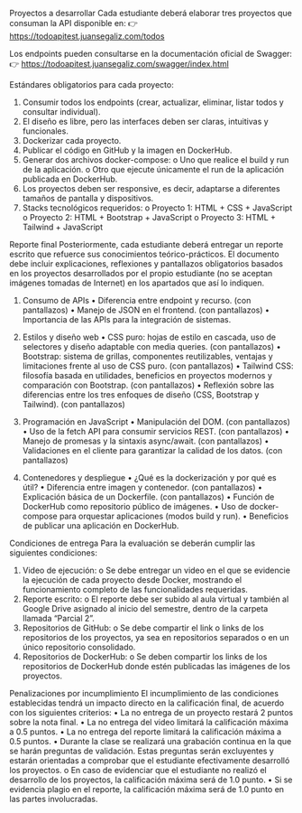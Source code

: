 Proyectos a desarrollar
Cada estudiante deberá elaborar tres proyectos que consuman la API disponible en:
👉 https://todoapitest.juansegaliz.com/todos

Los endpoints pueden consultarse en la documentación oficial de Swagger:
👉 https://todoapitest.juansegaliz.com/swagger/index.html

Estándares obligatorios para cada proyecto:

1. Consumir todos los endpoints (crear, actualizar, eliminar, listar todos y consultar individual).
2. El diseño es libre, pero las interfaces deben ser claras, intuitivas y funcionales.
3. Dockerizar cada proyecto.
4. Publicar el código en GitHub y la imagen en DockerHub.
5. Generar dos archivos docker-compose:
   o Uno que realice el build y run de la aplicación.
   o Otro que ejecute únicamente el run de la aplicación publicada en DockerHub.
6. Los proyectos deben ser responsive, es decir, adaptarse a diferentes tamaños de pantalla y dispositivos.
7. Stacks tecnológicos requeridos:
   o Proyecto 1: HTML + CSS + JavaScript
   o Proyecto 2: HTML + Bootstrap + JavaScript
   o Proyecto 3: HTML + Tailwind + JavaScript

Reporte final
Posteriormente, cada estudiante deberá entregar un reporte escrito que refuerce sus conocimientos teórico-prácticos.
El documento debe incluir explicaciones, reflexiones y pantallazos obligatorios basados en los proyectos desarrollados por el propio estudiante (no se aceptan imágenes tomadas de Internet) en los apartados que así lo indiquen.

1. Consumo de APIs
   • Diferencia entre endpoint y recurso. (con pantallazos)
   • Manejo de JSON en el frontend. (con pantallazos)
   • Importancia de las APIs para la integración de sistemas.

2. Estilos y diseño web
   • CSS puro: hojas de estilo en cascada, uso de selectores y diseño adaptable con media queries. (con pantallazos)
   • Bootstrap: sistema de grillas, componentes reutilizables, ventajas y limitaciones frente al uso de CSS puro. (con pantallazos)
   • Tailwind CSS: filosofía basada en utilidades, beneficios en proyectos modernos y comparación con Bootstrap. (con pantallazos)
   • Reflexión sobre las diferencias entre los tres enfoques de diseño (CSS, Bootstrap y Tailwind). (con pantallazos)

3. Programación en JavaScript
   • Manipulación del DOM. (con pantallazos)
   • Uso de la fetch API para consumir servicios REST. (con pantallazos)
   • Manejo de promesas y la sintaxis async/await. (con pantallazos)
   • Validaciones en el cliente para garantizar la calidad de los datos. (con pantallazos)

4. Contenedores y despliegue
   • ¿Qué es la dockerización y por qué es útil?
   • Diferencia entre imagen y contenedor. (con pantallazos)
   • Explicación básica de un Dockerfile. (con pantallazos)
   • Función de DockerHub como repositorio público de imágenes.
   • Uso de docker-compose para orquestar aplicaciones (modos build y run).
   • Beneficios de publicar una aplicación en DockerHub.

Condiciones de entrega
Para la evaluación se deberán cumplir las siguientes condiciones:

1. Video de ejecución:
   o Se debe entregar un video en el que se evidencie la ejecución de cada proyecto desde Docker, mostrando el funcionamiento completo de las funcionalidades requeridas.
2. Reporte escrito:
   o El reporte debe ser subido al aula virtual y también al Google Drive asignado al inicio del semestre, dentro de la carpeta llamada “Parcial 2”.
3. Repositorios de GitHub:
   o Se debe compartir el link o links de los repositorios de los proyectos, ya sea en repositorios separados o en un único repositorio consolidado.
4. Repositorios de DockerHub:
   o Se deben compartir los links de los repositorios de DockerHub donde estén publicadas las imágenes de los proyectos.

Penalizaciones por incumplimiento
El incumplimiento de las condiciones establecidas tendrá un impacto directo en la calificación final, de acuerdo con los siguientes criterios:
• La no entrega de un proyecto restará 2 puntos sobre la nota final.
• La no entrega del video limitará la calificación máxima a 0.5 puntos.
• La no entrega del reporte limitará la calificación máxima a 0.5 puntos.
• Durante la clase se realizará una grabación continua en la que se harán preguntas de validación. Estas preguntas serán excluyentes y estarán orientadas a comprobar que el estudiante efectivamente desarrolló los proyectos.
o En caso de evidenciar que el estudiante no realizó el desarrollo de los proyectos, la calificación máxima será de 1.0 punto.
• Si se evidencia plagio en el reporte, la calificación máxima será de 1.0 punto en las partes involucradas.
